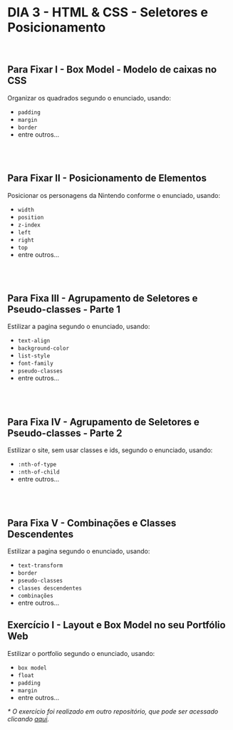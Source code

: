 # **DIA 3 - HTML & CSS - Seletores e Posicionamento**

<br>

## **Para Fixar I - Box Model - Modelo de caixas no CSS**

Organizar os quadrados segundo o enunciado, usando:

- `padding`
- `margin`
- `border`
- entre outros...

<br><br>

## **Para Fixar II - Posicionamento de Elementos**
 
Posicionar os personagens da Nintendo conforme o enunciado, usando:

- `width`
- `position`
- `z-index`
- `left`
- `right`
- `top`
- entre outros...

<br><br>

## **Para Fixa III - Agrupamento de Seletores e Pseudo-classes - Parte 1**


Estilizar a pagina segundo o enunciado, usando:

- `text-align`
- `background-color`
- `list-style`  
- `font-family`
- `pseudo-classes`
- entre outros...

<br><br>

## **Para Fixa IV - Agrupamento de Seletores e Pseudo-classes - Parte 2**

Estilizar o site, sem usar classes e ids, segundo o enunciado, usando:

- `:nth-of-type`
- `:nth-of-child`
- entre outros...

<br><br>

## **Para Fixa V - Combinações e Classes Descendentes**

Estilizar a pagina segundo o enunciado, usando:

- `text-transform`
- `border`
- `pseudo-classes`
- `classes descendentes`
- `combinações`
- entre outros...

## **Exercício I - Layout e Box Model no seu Portfólio Web**

Estilizar o portfolio segundo o enunciado, usando:

- `box model`
- `float`
- `padding`
- `margin`
- entre outros...

_\* O exercício foi realizado em outro repositório, que pode ser acessado clicando [aqui](https://github.com/paulowos/paulowos.github.io)._


